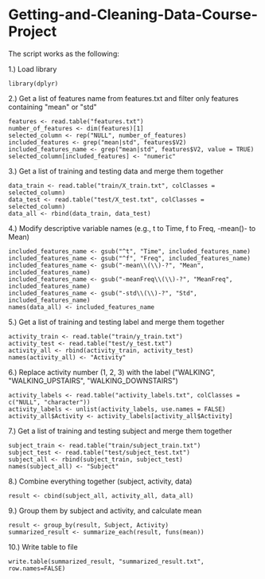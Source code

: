# Getting-and-Cleaning-Data-Course-Project

The script works as the following:

1.) Load library
```
library(dplyr)
```

2.) Get a list of features name from features.txt and filter only features containing "mean" or "std"
```
features <- read.table("features.txt")
number_of_features <- dim(features)[1]
selected_column <- rep("NULL", number_of_features)
included_features <- grep("mean|std", features$V2)
included_features_name <- grep("mean|std", features$V2, value = TRUE)
selected_column[included_features] <- "numeric"
```

3.) Get a list of training and testing data and merge them together
```
data_train <- read.table("train/X_train.txt", colClasses = selected_column)
data_test <- read.table("test/X_test.txt", colClasses = selected_column)
data_all <- rbind(data_train, data_test)
```

4.) Modify descriptive variable names (e.g., t to Time, f to Freq, -mean()- to Mean)
```
included_features_name <- gsub("^t", "Time", included_features_name)
included_features_name <- gsub("^f", "Freq", included_features_name)
included_features_name <- gsub("-mean\\(\\)-?", "Mean", included_features_name)
included_features_name <- gsub("-meanFreq\\(\\)-?", "MeanFreq", included_features_name)
included_features_name <- gsub("-std\\(\\)-?", "Std", included_features_name)
names(data_all) <- included_features_name
```

5.) Get a list of training and testing label and merge them together
```
activity_train <- read.table("train/y_train.txt")
activity_test <- read.table("test/y_test.txt")
activity_all <- rbind(activity_train, activity_test)
names(activity_all) <- "Activity"
```

6.) Replace activity number (1, 2, 3) with the label ("WALKING", "WALKING_UPSTAIRS", "WALKING_DOWNSTAIRS")
```
activity_labels <- read.table("activity_labels.txt", colClasses = c("NULL", "character"))
activity_labels <- unlist(activity_labels, use.names = FALSE)
activity_all$Activity <- activity_labels[activity_all$Activity]
```

7.) Get a list of training and testing subject and merge them together
```
subject_train <- read.table("train/subject_train.txt")
subject_test <- read.table("test/subject_test.txt")
subject_all <- rbind(subject_train, subject_test)
names(subject_all) <- "Subject"
```

8.) Combine everything together (subject, activity, data)
```
result <- cbind(subject_all, activity_all, data_all)
```

9.) Group them by subject and activity, and calculate mean
```
result <- group_by(result, Subject, Activity)
summarized_result <- summarize_each(result, funs(mean))
```

10.) Write table to file
```
write.table(summarized_result, "summarized_result.txt", row.names=FALSE)
```
